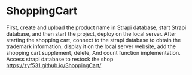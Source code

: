 # ShoppingCart
First, create and upload the product name in Strapi database, start Strapi database, and then start the project, deploy on the local server. After starting the shopping cart, connect to the strapi database to obtain the trademark information, display it on the local server website, add the shopping cart supplement, delete, And count function implementation.<br>
Access strapi database to restock the shop
https://zyf531.github.io/ShoppingCart/

